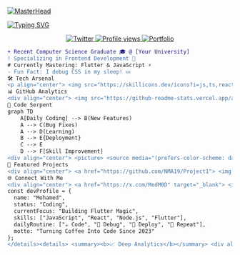 [![MasterHead](https://user-images.githubusercontent.com/22107794/139580686-887df369-edb8-4bc8-b607-4fbf6d7e4866.gif)](https://your-portfolio.com)

[![Typing SVG](https://readme-typing-svg.herokuapp.com?font=Fira+Code&size=30&duration=4000&pause=1000&color=00F72E&center=true&vCenter=true&width=1000&lines=Hello+World!+👋;I'm+Mohamed+-+Frontend+Alchemist+💻;Flutter+Enthusiast+📱;Code+Artist+🎨)](https://git.io/typing-svg)

<div align="center">
  <a href="https://x.com/MedM0D" target="_blank">
    <img src="https://img.shields.io/badge/Twitter-1DA1F2?style=for-the-badge&logo=x&logoColor=white" alt="Twitter"/>
  </a>
  <a href="https://github.com/NMA19">
    <img src="https://komarev.com/ghpvc/?username=NMA19&label=Profile+Views&color=blue&style=flat" alt="Profile views"/>
  </a>
  <a href="https://rahanbenabid.github.io/Resume/" target="_blank">
    <img src="https://img.shields.io/badge/Portfolio-Visit%20My%20Website-blueviolet?style=for-the-badge&logo=googlechrome&logoColor=white" alt="Portfolio"/>
  </a>
</div>

```diff
+ Recent Computer Science Graduate 🎓 @ [Your University]
! Specializing in Frontend Development 💅
# Currently Mastering: Flutter & JavaScript ⚡
- Fun Fact: I debug CSS in my sleep! 💤
🛠 Tech Arsenal
<p align="center"> <img src="https://skillicons.dev/icons?i=js,ts,react,flutter,nodejs,html,css,tailwind,git,github,vscode,py,swift&perline=7" alt="Tech Stack"/> </p>
📊 GitHub Analytics
<div align="center"> <img src="https://github-readme-stats.vercel.app/api?username=NMA19&show_icons=true&theme=github_dark&hide_border=true&count_private=true" height="150" alt="stats"/> <img src="https://github-readme-streak-stats.herokuapp.com/?user=NMA19&theme=github-dark&hide_border=true" height="150" alt="streak"/> <img src="https://github-readme-stats.vercel.app/api/top-langs/?username=NMA19&theme=github_dark&hide_border=true&layout=compact" height="150" alt="languages"/> </div>
🐍 Code Serpent
graph TD
    A[Daily Coding] --> B(New Features)
    A --> C(Bug Fixes)
    A --> D(Learning)
    B --> E{Deployment}
    C --> E
    D --> F[Skill Improvement]
<div align="center"> <picture> <source media="(prefers-color-scheme: dark)" srcset="https://raw.githubusercontent.com/NMA19/NMA19/output/github-snake-dark.svg"> <img alt="Contribution Snake" src="https://raw.githubusercontent.com/NMA19/NMA19/output/github-snake.svg" width="100%"> </picture> </div>
🚀 Featured Projects
<div align="center"> <a href="https://github.com/NMA19/Project1"> <img src="https://github-readme-stats.vercel.app/api/pin/?username=NMA19&repo=Project1&theme=github_dark&border_radius=10" alt="Project 1"> </a> <a href="https://github.com/NMA19/Project2"> <img src="https://github-readme-stats.vercel.app/api/pin/?username=NMA19&repo=Project2&theme=github_dark&border_radius=10" alt="Project 2"> </a> </div>
🌐 Connect With Me
<div align="center"> <a href="https://x.com/MedM0D" target="_blank"> <img src="https://img.shields.io/badge/-Twitter-1DA1F2?style=for-the-badge&logo=x&logoColor=white"/> </a> <a href="mailto:med363839@gmail.com"> <img src="https://img.shields.io/badge/-Gmail-D14836?style=for-the-badge&logo=gmail&logoColor=white"/> </a> <a href="https://linkedin.com/in/yourprofile"> <img src="https://img.shields.io/badge/-LinkedIn-0077B5?style=for-the-badge&logo=linkedin&logoColor=white"/> </a> <a href="https://t.me/yourtelegram"> <img src="https://img.shields.io/badge/-Telegram-2CA5E0?style=for-the-badge&logo=telegram&logoColor=white"/> </a> </div><details> <summary><b>📌 Developer Manifesto</b></summary>
const devProfile = {
  name: "Mohamed",
  status: "Coding",
  currentFocus: "Building Flutter Magic",
  skills: ["JavaScript", "React", "Node.js", "Flutter"],
  dailyRoutine: ["☕ Code", "🐛 Debug", "🚀 Deploy", "🔁 Repeat"],
  motto: "Turning Coffee Into Code Since 2023"
};
</details><details> <summary><b>📈 Deep Analytics</b></summary> <div align="center"> <img src="https://github-profile-summary-cards.vercel.app/api/cards/productive-time?username=NMA19&theme=github_dark" height="180" alt="Productive Time"/> <img src="https://github-profile-summary-cards.vercel.app/api/cards/repos-per-language?username=NMA19&theme=github_dark" height="180" alt="Repos per Language"/> <img src="https://github-profile-summary-cards.vercel.app/api/cards/most-commit-language?username=NMA19&theme=github_dark" height="180" alt="Most Commit Language"/> </div> </details><div align="center"> <img src="https://profile-counter.glitch.me/NMA19/count.svg" alt="Visitor Counter"/> <img src="https://moe-counter.glitch.me/get/@osiristape?theme=rule34" alt="Anime Counter"/> </div>
```

